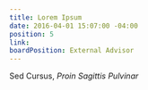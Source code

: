 ```yaml
---
title: Lorem Ipsum
date: 2016-04-01 15:07:00 -04:00
position: 5
link:
boardPosition: External Advisor
---
```


Sed Cursus, *Proin Sagittis Pulvinar*
